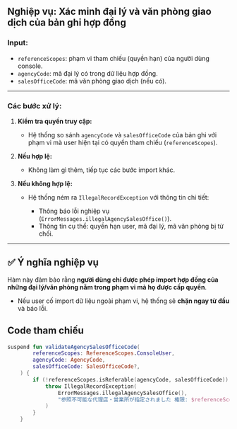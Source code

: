 ## Nghiệp vụ: Xác minh đại lý và văn phòng giao dịch của bản ghi hợp đồng

### Input:

* `referenceScopes`: phạm vi tham chiếu (quyền hạn) của người dùng console.
* `agencyCode`: mã đại lý có trong dữ liệu hợp đồng.
* `salesOfficeCode`: mã văn phòng giao dịch (nếu có).

---

### Các bước xử lý:

1. **Kiểm tra quyền truy cập:**

    * Hệ thống so sánh `agencyCode` và `salesOfficeCode` của bản ghi với phạm vi mà user hiện tại có quyền tham chiếu (`referenceScopes`).

2. **Nếu hợp lệ:**

    * Không làm gì thêm, tiếp tục các bước import khác.

3. **Nếu không hợp lệ:**

    * Hệ thống ném ra `IllegalRecordException` với thông tin chi tiết:

        * Thông báo lỗi nghiệp vụ (`ErrorMessages.illegalAgencySalesOffice()`).
        * Thông tin cụ thể: quyền hạn user, mã đại lý, mã văn phòng bị từ chối.

---

## ✅ Ý nghĩa nghiệp vụ

Hàm này đảm bảo rằng **người dùng chỉ được phép import hợp đồng của những đại lý/văn phòng nằm trong phạm vi mà họ được cấp quyền**.

* Nếu user cố import dữ liệu ngoài phạm vi, hệ thống sẽ **chặn ngay từ đầu** và báo lỗi.

## Code tham chiếu

```kotlin
suspend fun validateAgencySalesOfficeCode(
        referenceScopes: ReferenceScopes.ConsoleUser,
        agencyCode: AgencyCode,
        salesOfficeCode: SalesOfficeCode?,
    ) {
        if (!referenceScopes.isReferable(agencyCode, salesOfficeCode)) {
            throw IllegalRecordException(
                ErrorMessages.illegalAgencySalesOffice(),
                "参照不可能な代理店・営業所が指定されました 権限: $referenceScopes 代理店: $agencyCode 営業所 $salesOfficeCode",
            )
        }
    }
```